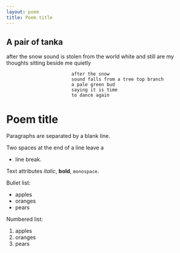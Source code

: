 ```yaml
---
layout: poem
title: Poem title
---
```


A pair of tanka
---------------

after the snow
sound is stolen from the world
white and still
are my thoughts 
sitting beside me quietly




							after the snow
							sound falls from a tree top branch
							a pale green bud
							saying it is time
							to dance again


Poem title
==========

Paragraphs are separated
by a blank line.

Two spaces at the end of a line leave a  
 + line break.

Text attributes _italic_, 
**bold**, `monospace`.

Bullet list:

  * apples
  * oranges
  * pears

Numbered list:

  1. apples
  2. oranges
  3. pears
